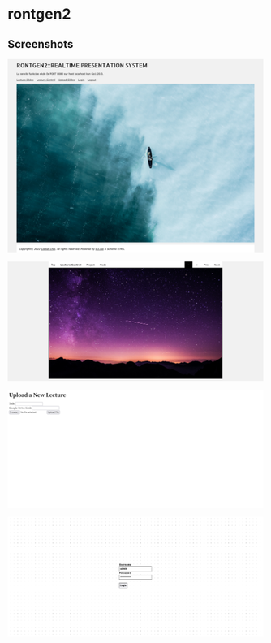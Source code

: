 # rontgen2

## Screenshots
![](/screenshots/1.png)

![](/screenshots/2.png)

![](/screenshots/3.png)

![](/screenshots/4.png)